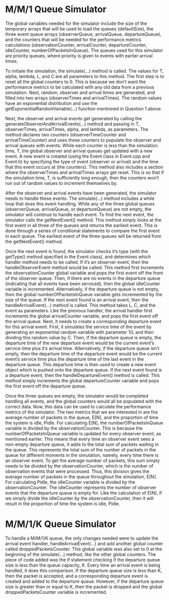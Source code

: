 # M/M/1 Queue Simulator
The global variables needed for the simulator include the size of the temporary arrays that will be used to load the queues (defaultSize), the three event queue arrays (observerQueue, arrivalQueue, departureQueue), and the counters that will be needed for the performance metrics calculations (observationCounter, arrivalCounter, departureCounter, idleCounter, numberOfPacketsInQueue). The queues used for this simulator are priority queues, where priority is given to events with earlier arrival times. 
 
To initiate the simulation, the simulate(…) method is called. The values for T, alpha, lambda, L, and C are all parameters to this method. The first step is to reset all the global counters to 0. This is because we don’t want the performance metrics to be calculated with any old data from a previous simulation. Next, random, observer and arrival times are generated, and filled into two arrays (observerTimes and arrivalTimes). The random values have an exponential distribution and use the getExponentialRandomVariable(…) function mentioned in Question 1 above.  
 
Next, the observer and arrival events get generated by calling the generateObserverAndArrivalEvents(…) method and passing in T, observerTimes, arrivalTimes, alpha, and lambda, as parameters. The method declares two counters (observerTimeCounter and arrivalTimeCounter) and uses these counters to populate the observer and arrival queues with events. While each counter is less than the simulation time, T, the global observer and arrival queues get updated with a new event. A new event is created (using the Event class in Event.cpp and Event.h) by specifying the type of event (observer or arrival) and the time that this event occurs at (the counters). This method also includes a section where the observerTimes and arrivalTimes arrays get reset. This is so that if the simulation time, T, is sufficiently long enough, then the counters won’t run out of random values to increment themselves by.  
 
After the observer and arrival events have been generated, the simulator needs to handle these events. The simulate(…) method includes a while loop that does this event handling. While any of the three global queues (observerQueue, arrivalQueue, or departureQueue) are not empty, the simulator will continue to handle each event. To find the next event, the simulator calls the getNextEvent() method. This method simply looks at the first event in all three of the queues and returns the earliest event. This is done through a series of conditional statements to compare the first event in each queue. The earliest event of the three queues will be returned from the getNextEvent() method. 
 
Once the next event is found, the simulator checks it’s type (with the getType() method specified in the Event class), and determines which handler method needs to be called. If it’s an observer event, then the handleObserverEvent method would be called. This method first increments the observationCounter global variable and pops the first event off the front of the observer queue. Then, if there are no events in the departure queue (indicating that all events have been serviced), then the global idleCounter variable is incremented. Alternatively, if the departure queue is not empty, then the global numberOfPacketsInQueue variable gets incremented by the size of the queue. If the next event found is an arrival event, then the handleArrivalEvent(…) method is called. This method takes L, C, and the event as parameters. Like the previous handler, the arrival handler first increments the global arrivalCounter variable, and pops the first event off the arrival queue. Next, it needs to create a corresponding departure event for this arrival event. First, it simulates the service time of the event by generating an exponential random variable with parameter 1/L and then dividing this random value by C. Then, if the departure queue is empty, the departure time of the new departure event would be the current event’s service time plus it’s arrival time. Alternatively, if the departure queue isn’t empty, then the departure time of the departure event would be the current event’s service time plus the departure time of the last event in the departure queue. This departure time is then used to create a new event object which is pushed onto the departure queue. If the next event found is a departure event, then the handleDepartureEvent() method is called. This method simply increments the global departureCounter variable and pops the first event off the departure queue. 
 
Once the three queues are empty, the simulator would be completed handling all events, and the global counters would all be populated with the correct data. Now, this data can be used to calculate the performance metrics of the simulator. The two metrics that we are interested in are the average number of packets in the queue, E[N], and the proportion of time the system is idle, Pidle. For calculating E[N], the numberOfPacketsInQueue variable is divided by the observationCounter. This is because the numberOfPacketsInQueue variable is updated for every observer event, as mentioned earlier. This means that every time an observer event sees a non-empty departure queue, it adds to the total sum of packets waiting in the queue. This represents the total sum of the number of packets in the queue for different moments in the simulation, namely, every time there is an observer event. To get the average number of packets, this sum simply needs to be divided by the observationCounter, which is the number of observation events that were processed. Thus, this division gives the average number of packets in the queue throughout the simulation, E[N]. For calculating Pidle, the idleCounter variable is divided by the observationCounter. The idleCounter represents the number of observer events that the departure queue is empty for. Like the calculation of E[N], if we simply divide the idleCounter by the observationCounter, then it will result in the proportion of time the system is idle, Pidle. 
 
# M/M/1/K Queue Simulator
To handle a M/M/1/K queue, the only changes needed were to update the arrival event handler, handleArrivalEvent(…) and add another global counter called droppedPacketsCounter. This global variable was also set to 0 at the beginning of the simulate(…) method, like the other global counters. The piece of code added was the if statement checking if the departure queue size is less than the queue capacity, K. Every time an arrival event is being handled, it does this comparison. If the departure queue size is less than K, then the packet is accepted, and a corresponding departure event is created and added to the departure queue. However, if the departure queue size is greater than or equal to K, then the packet is dropped and the global droppedPacketsCounter variable is incremented.
